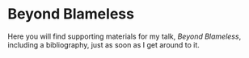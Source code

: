 # Beyond Blameless

Here you will find supporting materials for my talk, _Beyond Blameless_, including a bibliography, just as soon as I get around to it.
